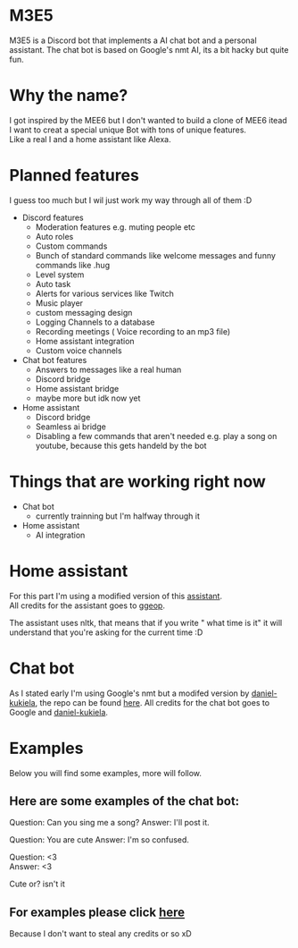 # M3E5
M3E5 is a Discord bot that implements a AI chat bot and a personal assistant. 
The chat bot is based on Google's nmt AI, its a bit hacky but quite fun.

# Why the name?

I got inspired by the MEE6 but I don't wanted to build a clone of MEE6 itead I want to creat a special unique Bot with tons of unique features.<br>
Like a real I and a home assistant like Alexa.

# Planned features

I guess too much but I wil just work my way through all of them :D

- Discord features
  - Moderation features e.g. muting people etc
  - Auto roles
  - Custom commands
  - Bunch of standard commands like welcome messages and funny commands like .hug <name>
  - Level system
  - Auto task
  - Alerts for various services like Twitch 
  - Music player
  - custom messaging design 
  - Logging Channels to a database
  - Recording meetings ( Voice recording to an mp3 file)
  - Home assistant integration
  - Custom voice channels 
- Chat bot features
  - Answers to messages like a real human 
  - Discord bridge 
  - Home assistant bridge
  - maybe more but idk now yet
- Home assistant
  - Discord bridge
  - Seamless ai bridge 
  - Disabling a few commands that aren't needed e.g. play a song on youtube, because this gets handeld by the bot
  
# Things that are working right now

- Chat bot 
  - currently trainning but I'm halfway through it
- Home assistant
  - AI integration 

# Home assistant

For this part I'm using a modified version of this [assistant](https://github.com/ggeop/Python-ai-assistant).<br> 
All credits for the assistant goes to [ggeop](https://github.com/ggeop).

The assistant uses nltk, that means that if you write " what time is it" it will understand that you're asking for the current time :D

# Chat bot

As I stated early I'm using Google's nmt but a modifed version by [daniel-kukiela](https://github.com/daniel-kukiela), the repo can be found [here](https://github.com/daniel-kukiela/nmt-chatbot).
All credits for the chat bot goes to Google and [daniel-kukiela](https://github.com/daniel-kukiela).

# Examples

Below you will find some examples, more will follow.


## Here are some examples of the chat bot:
Question: Can you sing me a song?
Answer: I'll post it.

Question: You are cute
Answer: I'm so confused.

Question: <3<br>
Answer: <3

Cute or? isn't it

## For examples please click [here](https://github.com/ggeop/Python-ai-assistant)

Because I don't want to steal any credits or so xD
